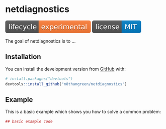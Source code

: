 
<!-- README.md is generated from README.Rmd. Please edit that file -->
netdiagnostics
==============

![](badges/lifecycle-experimental-orange.svg) ![](badges/license-MIT-blue.svg)

The goal of netdiagnostics is to ...

Installation
------------

You can install the development version from [GitHub](https://github.com/) with:

``` r
# install.packages("devtools")
devtools::install_github("n8thangreen/netdiagnostics")
```

Example
-------

This is a basic example which shows you how to solve a common problem:

``` r
## basic example code
```
